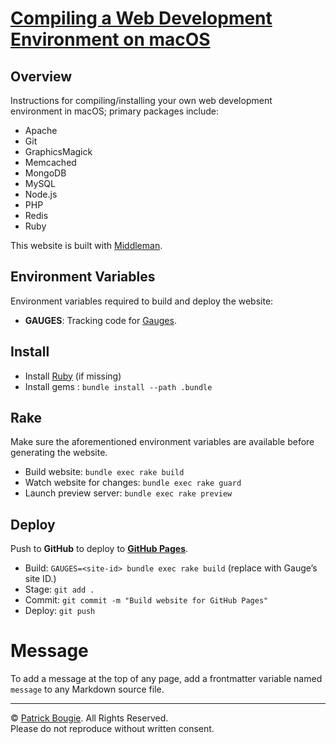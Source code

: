 # [Compiling a Web Development Environment on macOS](https://mac-dev-env.patrickbougie.com/)


## Overview

Instructions for compiling/installing your own web development environment in macOS; primary packages include:

- Apache
- Git
- GraphicsMagick
- Memcached
- MongoDB
- MySQL
- Node.js
- PHP
- Redis
- Ruby

This website is built with [Middleman](https://middlemanapp.com/).


## Environment Variables

Environment variables required to build and deploy the website:

- **GAUGES**: Tracking code for [Gauges](https://get.gaug.es/).


## Install

- Install [Ruby](https://www.ruby-lang.org/) (if missing)
- Install gems : `bundle install --path .bundle`


## Rake

Make sure the aforementioned environment variables are available before generating the website.

- Build website: `bundle exec rake build`
- Watch website for changes: `bundle exec rake guard`
- Launch preview server: `bundle exec rake preview`


## Deploy

Push to **GitHub** to deploy to **[GitHub Pages](https://pages.github.com/)**.

- Build: `GAUGES=<site-id> bundle exec rake build` (replace with Gauge’s site ID.)
- Stage: `git add .` 
- Commit: `git commit -m "Build website for GitHub Pages"`
- Deploy: `git push`


# Message

To add a message at the top of any page, add a frontmatter variable named `message` to any Markdown source file.


---

© [Patrick Bougie](https://patrickbougie.com/).
All Rights Reserved.  
Please do not reproduce without written consent.
